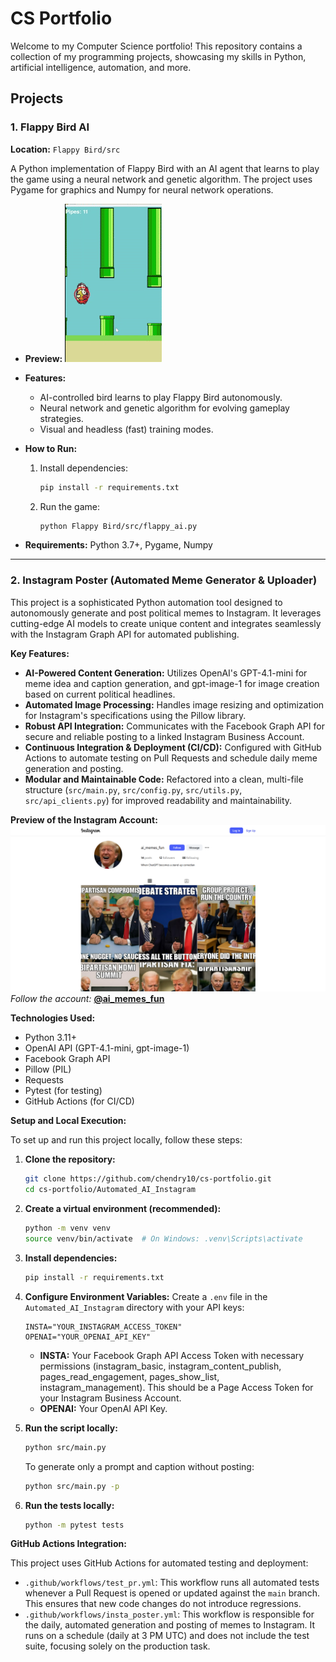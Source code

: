 # CS Portfolio

Welcome to my Computer Science portfolio! This repository contains a collection of my programming projects, showcasing my skills in Python, artificial intelligence, automation, and more.

## Projects

### 1. Flappy Bird AI
**Location:** `Flappy Bird/src`

A Python implementation of Flappy Bird with an AI agent that learns to play the game using a neural network and genetic algorithm. The project uses Pygame for graphics and Numpy for neural network operations.

- **Preview:**
  ![Flappy Bird Gameplay](FlappyAI.gif)

- **Features:**
  - AI-controlled bird learns to play Flappy Bird autonomously.
  - Neural network and genetic algorithm for evolving gameplay strategies.
  - Visual and headless (fast) training modes.

- **How to Run:**
  1. Install dependencies:
     ```bash
     pip install -r requirements.txt
     ```
  2. Run the game:
     ```bash
     python Flappy Bird/src/flappy_ai.py
     ```

- **Requirements:** Python 3.7+, Pygame, Numpy

---

### 2. Instagram Poster (Automated Meme Generator & Uploader)

This project is a sophisticated Python automation tool designed to autonomously generate and post political memes to Instagram. It leverages cutting-edge AI models to create unique content and integrates seamlessly with the Instagram Graph API for automated publishing.

**Key Features:**
*   **AI-Powered Content Generation:** Utilizes OpenAI's GPT-4.1-mini for meme idea and caption generation, and gpt-image-1 for image creation based on current political headlines.
*   **Automated Image Processing:** Handles image resizing and optimization for Instagram's specifications using the Pillow library.
*   **Robust API Integration:** Communicates with the Facebook Graph API for secure and reliable posting to a linked Instagram Business Account.
*   **Continuous Integration & Deployment (CI/CD):** Configured with GitHub Actions to automate testing on Pull Requests and schedule daily meme generation and posting.
*   **Modular and Maintainable Code:** Refactored into a clean, multi-file structure (`src/main.py`, `src/config.py`, `src/utils.py`, `src/api_clients.py`) for improved readability and maintainability.

**Preview of the Instagram Account:**  
![Instagram Account Preview](InstagramScreenshot.png)  
*Follow the account:* **[@ai_memes_fun](https://instagram.com/ai_memes_fun)**

**Technologies Used:**
*   Python 3.11+
*   OpenAI API (GPT-4.1-mini, gpt-image-1)
*   Facebook Graph API
*   Pillow (PIL)
*   Requests
*   Pytest (for testing)
*   GitHub Actions (for CI/CD)

**Setup and Local Execution:**

To set up and run this project locally, follow these steps:

1.  **Clone the repository:**
    ```bash
    git clone https://github.com/chendry10/cs-portfolio.git
    cd cs-portfolio/Automated_AI_Instagram
    ```
2.  **Create a virtual environment (recommended):**
    ```bash
    python -m venv venv
    source venv/bin/activate  # On Windows: .venv\Scripts\activate
    ```
3.  **Install dependencies:**
    ```bash
    pip install -r requirements.txt
    ```
4.  **Configure Environment Variables:**
    Create a `.env` file in the `Automated_AI_Instagram` directory with your API keys:
    ```
    INSTA="YOUR_INSTAGRAM_ACCESS_TOKEN"
    OPENAI="YOUR_OPENAI_API_KEY"
    ```
    *   **INSTA:** Your Facebook Graph API Access Token with necessary permissions (instagram_basic, instagram_content_publish, pages_read_engagement, pages_show_list, instagram_management). This should be a Page Access Token for your Instagram Business Account.
    *   **OPENAI:** Your OpenAI API Key.

5.  **Run the script locally:**
    ```bash
    python src/main.py
    ```
    To generate only a prompt and caption without posting:
    ```bash
    python src/main.py -p
    ```

6.  **Run the tests locally:**
    ```bash
    python -m pytest tests
    ```

**GitHub Actions Integration:**

This project uses GitHub Actions for automated testing and deployment:

*   `.github/workflows/test_pr.yml`: This workflow runs all automated tests whenever a Pull Request is opened or updated against the `main` branch. This ensures that new code changes do not introduce regressions.
*   `.github/workflows/insta_poster.yml`: This workflow is responsible for the daily, automated generation and posting of memes to Instagram. It runs on a schedule (daily at 3 PM UTC) and does not include the test suite, focusing solely on the production task.


